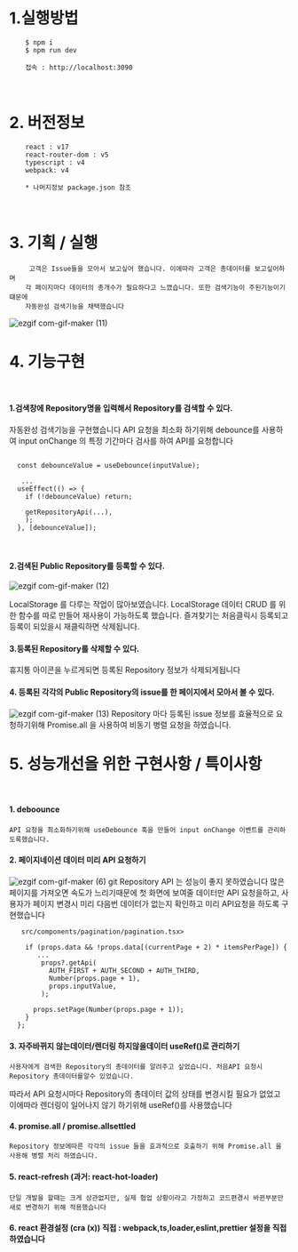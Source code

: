 # 1.실행방법
```
    $ npm i 
    $ npm run dev 
    
    접속 : http://localhost:3090 
```
<br/>

# 2. 버전정보
```
    react : v17
    react-router-dom : v5
    typescript : v4
    webpack: v4
    
    * 나머지정보 package.json 참조
```
<br/>

# 3. 기획 / 실행 
```
     고객은 Issue들을 모아서 보고싶어 했습니다. 이에따라 고객은 총데이터를 보고싶어하며
    각 페이지마다 데이터의 총개수가 필요하다고 느꼈습니다. 또한 검색기능이 주된기능이기 떄문에
    자동완성 검색기능을 채택했습니다
```
![ezgif com-gif-maker (11)](https://user-images.githubusercontent.com/46067837/195214900-918d5281-5861-4cc8-aa72-9ee862d40913.gif)
<br/>

# 4. 기능구현
<br/>

#### 1.검색창에 Repository명을 입력해서 Repository를 검색할 수 있다.
 자동완성 검색기능을 구현했습니다 API 요청을 최소화 하기위해 debounce를 사용하여
input onChange 의 특정 기간마다 검사를 하여 API를 요청합니다 
```

  const debounceValue = useDebounce(inputValue);

   ...
  useEffect(() => {
    if (!debounceValue) return;

    getRepositoryApi(...),
    );
  }, [debounceValue]);
```
<br/>


#### 2.검색된 Public Repository를 등록할 수 있다.
![ezgif com-gif-maker (12)](https://user-images.githubusercontent.com/46067837/195215333-12296afd-5f68-4ba8-ad10-b828892514f1.gif)
    
LocalStorage 를 다루는 작업이 많아보였습니다. LocalStorage 데이터 CRUD 를 위한 함수를
따로 만들어 재사용이 가능하도록 했습니다. 즐겨찾기는 처음클릭시 등록되고 등록이 되있을시 재클릭하면 삭제됩니다.

#### 3.등록된 Repository를 삭제할 수 있다.
 휴지통 아이콘을 누르게되면 등록된 Repository 정보가 삭제되게됩니다 

#### 4. 등록된 각각의 Public Repository의 issue를 한 페이지에서 모아서 볼 수 있다.
![ezgif com-gif-maker (13)](https://user-images.githubusercontent.com/46067837/195215477-3f89ac7e-2f5f-4a32-9add-092df5954419.gif)
Repository 마다 등록된 issue 정보를 효율적으로 요청하기위해 Promise.all 을 사용하여 비동기 병렬 요청을 하였습니다.
<br/>


# 5. 성능개선을 위한 구현사항 / 특이사항 
<br/>

#### 1. deboounce
    API 요청을 최소화하기위해 useDebounce 훅을 만들어 input onChange 이벤트를 관리하도록했습니다.

#### 2. 페이지네이션 데이터 미리 API 요청하기
![ezgif com-gif-maker (6)](https://user-images.githubusercontent.com/46067837/195115203-a2c67247-3bf1-42da-a621-2b316dee206f.gif)
    git Repository API 는 성능이 좋지 못하였습니다 많은 페이지를 가져오면 속도가 느리기때문에 첫 화면에
보여줄 데이터만 API 요청을하고, 사용자가 페이지 변경시 미리 다음번 데이터가 없는지 확인하고 미리 API요청을 하도록
구현했습니다 
```
   src/components/pagination/pagination.tsx>
   
    if (props.data && !props.data[(currentPage + 2) * itemsPerPage]) {
       ...
        props?.getApi(
          AUTH_FIRST + AUTH_SECOND + AUTH_THIRD,
          Number(props.page + 1),
          props.inputValue,
        );
    
      props.setPage(Number(props.page + 1));
    }
  };
```

#### 3. 자주바뀌지 않는데이터/렌더링 하지않을데이터  useRef()로 관리하기 
    사용자에게 검색한 Repository의 총데이터를 알려주고 싶었습니다. 처음API 요청시 Repository 총데이터를알수 있었습니다.
따라서 API 요청시마다 Repository의 총데이터 값의 상태를 변경시킬 필요가 없었고 이에따라 렌더링이 일어나지 않기 하기위해 useRef()를
사용했습니다 

#### 4. promise.all / promise.allsettled
    Repository 정보에따른 각각의 issue 들을 효과적으로 호출하기 위해 Promise.all 을 사용해 병렬 처리 하였습니다.

    

#### 5. react-refresh (과거: react-hot-loader) 
    단일 개발을 할때는 크게 상관없지만, 실제 협업 상황이라고 가정하고 코드편경시 바뀐부분만 새로 변경하기 위해 적용했습니다 

#### 6. react 환경설정 (cra (x)) 직접 : webpack,ts,loader,eslint,prettier 설정을 직접하였습니다

    
    
